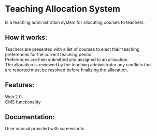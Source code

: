 Teaching Allocation System
========================

Is a teaching administration system for allocating courses to teachers.  

How it works:
------

Teachers are presented with a list of courses to elect their teaching preferences for the current teaching period.  
Preferences are then submitted and assigned to an allocation.  
The allocation is reviewed by the teaching administrator any conflicts that are reported must be resolved before finalizing the allocation.

Features:
---------
Web 2.0  
CMS functionality


Documentation:
--------

User manual provided with screenshots.
